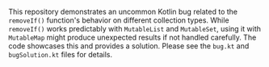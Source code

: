 This repository demonstrates an uncommon Kotlin bug related to the `removeIf()` function's behavior on different collection types.  While `removeIf()` works predictably with `MutableList` and `MutableSet`, using it with `MutableMap` might produce unexpected results if not handled carefully.  The code showcases this and provides a solution. Please see the `bug.kt` and `bugSolution.kt` files for details.